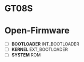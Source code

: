 # GT08S
# Open-Firmware
- [ ] **BOOTLOADER**    INT_BOOTLOADER
- [ ] **KERNEL**        EXT_BOOTLOADER
- [ ] **SYSTEM**        ROM